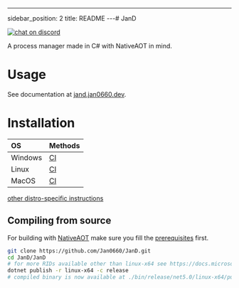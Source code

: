 ---
sidebar_position: 2
title: README
---# JanD

[![chat on discord](https://img.shields.io/discord/749601186155462748?logo=discord)](https://discord.gg/zBbV56e)

A process manager made in C# with NativeAOT in mind.

# Usage

See documentation at [jand.jan0660.dev](https://jand.jan0660.dev).

# Installation

| OS      | Methods                                                                                              |
| :------ | :--------------------------------------------------------------------------------------------------- |
| Windows | [CI](https://ci.nekos.cloud/buildConfiguration/JanD_Windows/lastFinished?buildTab=artifacts&guest=1) |
| Linux   | [CI](https://ci.nekos.cloud/buildConfiguration/JanD_Linux/lastFinished?buildTab=artifacts&guest=1)   |
| MacOS   | [CI](https://ci.nekos.cloud/buildConfiguration/JanD_Build/lastFinished?buildTab=artifacts&guest=1)   |

[other distro-specific instructions](https://jand.jan0660.dev/#installation)

## Compiling from source

For building with [NativeAOT](https://github.com/dotnet/runtimelab/tree/feature/NativeAOT/) make sure you fill the [prerequisites](https://github.com/dotnet/runtimelab/blob/feature/NativeAOT/docs/using-nativeaot/prerequisites.md) first.

```bash
git clone https://github.com/Jan0660/JanD.git
cd JanD/JanD
# for more RIDs available other than linux-x64 see https://docs.microsoft.com/en-us/dotnet/core/rid-catalog#using-rids
dotnet publish -r linux-x64 -c release
# compiled binary is now available at ./bin/release/net5.0/linux-x64/publish/JanD
```
